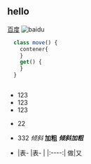 ## hello
[百度](www.baidu.com)
![baidu](http://www.baidu.com/img/bdlogo.gif)

```javascript
  class move() {
    contener{
    }
    get() {
    }
  }
  
```
* 123
* 123
* 123
- 22
- 332
*倾斜*
**加粗**
***倾斜加粗***

- |表- |表- |
|:----:|
做|又
